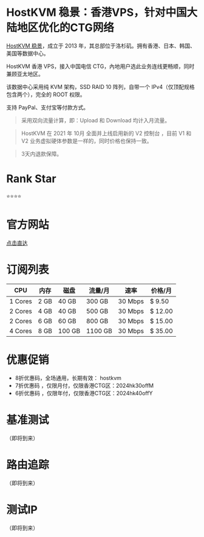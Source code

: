 # HostKVM 稳景：香港VPS，针对中国大陆地区优化的CTG网络

[HostKVM 稳景](https://my.hostkvm.com/aff.php?aff=1327)，成立于 2013 年，其总部位于洛杉矶。拥有香港、日本、韩国、美国等数据中心。

HostKVM 香港 VPS，接入中国电信 CTG，內地用户选此业务连线更畅顺，同时兼顾亚太地区。

该数据中心采用纯 KVM 架构，SSD RAID 10 阵列，自带一个 IPv4（仅顶配规格包含两个），完全的 ROOT 权限。

支持 PayPal、支付宝等付款方式。

> 采用双向流量计算，即：Upload 和 Download 均计入月流量。
> 

> HostKVM 在 2021 年 10月 全面并上线启用新的 V2 控制台 ，目前 V1 和 V2 业务虚拟硬体参数是一样的，同时价格也保持一致。
> 

> 3天内退款保障。
> 

# **Rank Star**

⭐⭐⭐⭐

# **官方网站**

[点击直达](https://my.hostkvm.com/aff.php?aff=1327)

# 订阅列表

| CPU | 内存 | 磁盘 | 流量/月 | 速率 | 价格/月 |
| --- | --- | --- | --- | --- | --- |
| 1 Cores | 2 GB | 40 GB | 300 GB | 30 Mbps | $ 9.50 |
| 2 Cores | 4 GB | 40 GB | 500 GB | 30 Mbps | $ 12.00 |
| 2 Cores | 6 GB | 60 GB | 800 GB | 30 Mbps | $ 15.00 |
| 4 Cores | 8 GB | 100 GB | 1100 GB | 30 Mbps | $ 35.00 |

# 优惠促销

- 8折优惠码，全场通用，长期有效： hostkvm
- 7折优惠码 ，仅限月付，仅限香港CTG区：2024hk30offM
- 6折优惠码 ，仅限年付，仅限香港CTG区：2024hk40offY

# 基准测试

（即将到来）

# 路由追踪

（即将到来）

# 测试IP

（即将到来）
